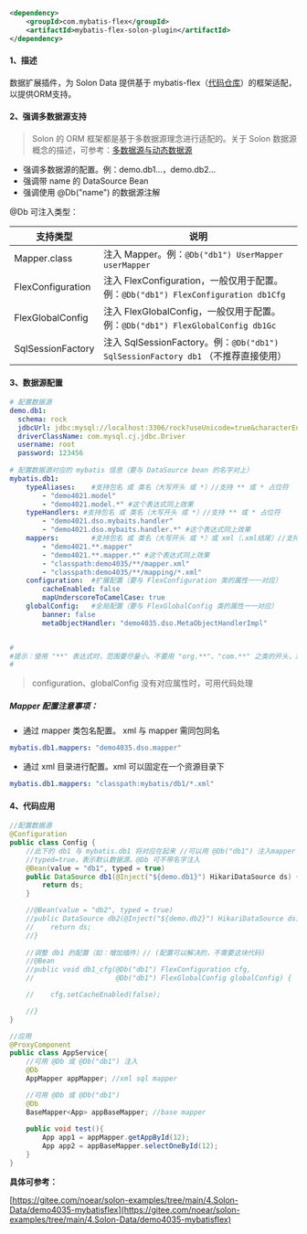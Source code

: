 ```xml
<dependency>
    <groupId>com.mybatis-flex</groupId>
    <artifactId>mybatis-flex-solon-plugin</artifactId>
</dependency>
```

#### 1、描述

数据扩展插件，为 Solon Data 提供基于 mybatis-flex（[代码仓库](https://gitee.com/mybatis-flex/mybatis-flex)）的框架适配，以提供ORM支持。


#### 2、强调多数据源支持

> Solon 的 ORM 框架都是基于多数据源理念进行适配的。关于 Solon 数据源概念的描述，可参考：[多数据源与动态数据源](https://solon.noear.org/article/353)

* 强调多数据源的配置。例：demo.db1...，demo.db2...
* 强调带 name 的 DataSource Bean
* 强调使用 @Db("name") 的数据源注解


@Db 可注入类型：

| 支持类型 | 说明 | 
| -------- | -------- | 
| Mapper.class     | 注入 Mapper。例：`@Db("db1") UserMapper userMapper`     | 
| FlexConfiguration     | 注入 FlexConfiguration，一般仅用于配置。例：`@Db("db1") FlexConfiguration db1Cfg` | 
| FlexGlobalConfig     | 注入 FlexGlobalConfig，一般仅用于配置。例：`@Db("db1") FlexGlobalConfig db1Gc` | 
| SqlSessionFactory     | 注入 SqlSessionFactory。例：`@Db("db1") SqlSessionFactory db1` （不推荐直接使用） | 


#### 3、数据源配置


```yml
# 配置数据源
demo.db1:
  schema: rock
  jdbcUrl: jdbc:mysql://localhost:3306/rock?useUnicode=true&characterEncoding=utf8&autoReconnect=true&rewriteBatchedStatements=true
  driverClassName: com.mysql.cj.jdbc.Driver
  username: root
  password: 123456
  
# 配置数据源对应的 mybatis 信息（要与 DataSource bean 的名字对上）
mybatis.db1:
    typeAliases:    #支持包名 或 类名（大写开头 或 *）//支持 ** 或 * 占位符
        - "demo4021.model"
        - "demo4021.model.*" #这个表达式同上效果
    typeHandlers: #支持包名 或 类名（大写开头 或 *）//支持 ** 或 * 占位符
        - "demo4021.dso.mybaits.handler"
        - "demo4021.dso.mybaits.handler.*" #这个表达式同上效果
    mappers:        #支持包名 或 类名（大写开头 或 *）或 xml（.xml结尾）//支持 ** 或 * 占位符
        - "demo4021.**.mapper"
        - "demo4021.**.mapper.*" #这个表达式同上效果
        - "classpath:demo4035/**/mapper.xml"
        - "classpath:demo4035/**/mapping/*.xml" 
    configuration:  #扩展配置（要与 FlexConfiguration 类的属性一一对应）
        cacheEnabled: false
        mapUnderscoreToCamelCase: true
    globalConfig:   #全局配置（要与 FlexGlobalConfig 类的属性一一对应）
        banner: false
        metaObjectHandler: "demo4035.dso.MetaObjectHandlerImpl"


#
#提示：使用 "**" 表达式时，范围要尽量小。不要用 "org.**"、"com.**" 之类的开头，范围太大了，会影响启动速度。
#
```

> configuration、globalConfig 没有对应属性时，可用代码处理

##### Mapper 配置注意事项：

* 通过 mapper 类包名配置。 xml 与 mapper 需同包同名

```yml
mybatis.db1.mappers: "demo4035.dso.mapper"
```

* 通过 xml 目录进行配置。xml 可以固定在一个资源目录下

```yml
mybatis.db1.mappers: "classpath:mybatis/db1/*.xml"
```


#### 4、代码应用

```java
//配置数据源
@Configuration
public class Config {
    //此下的 db1 与 mybatis.db1 将对应在起来 //可以用 @Db("db1") 注入mapper
    //typed=true，表示默认数据源。@Db 可不带名字注入 
    @Bean(value = "db1", typed = true)
    public DataSource db1(@Inject("${demo.db1}") HikariDataSource ds) {
        return ds;
    }

    //@Bean(value = "db2", typed = true)
    //public DataSource db2(@Inject("${demo.db2}") HikariDataSource ds) {
    //    return ds;
    //}
    
    //调整 db1 的配置（如：增加插件）// (配置可以解决的，不需要这块代码)
    //@Bean
    //public void db1_cfg(@Db("db1") FlexConfiguration cfg,
    //                    @Db("db1") FlexGlobalConfig globalConfig) {

    //    cfg.setCacheEnabled(false);

    //}
}

//应用
@ProxyComponent
public class AppService{
    //可用 @Db 或 @Db("db1") 注入
    @Db
    AppMapper appMapper; //xml sql mapper

    //可用 @Db 或 @Db("db1")  
    @Db
    BaseMapper<App> appBaseMapper; //base mapper
    
    public void test(){
        App app1 = appMapper.getAppById(12);
        App app2 = appBaseMapper.selectOneById(12);
    }
}
```



**具体可参考：**

[https://gitee.com/noear/solon-examples/tree/main/4.Solon-Data/demo4035-mybatisflex](https://gitee.com/noear/solon-examples/tree/main/4.Solon-Data/demo4035-mybatisflex)
